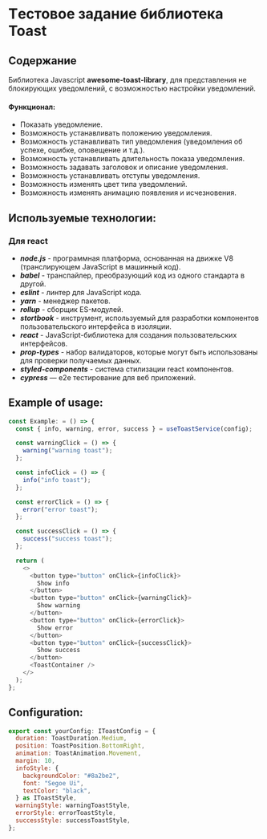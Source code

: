 # Tестовое задание библиотека Toast

## Содержание

Библиотека Javascript **awesome-toast-library**, для представления не блокирующих уведомлений, с возможностью настройки уведомлений.

#### Функционал:

- Показать уведомление.
- Возможность устанавливать положению уведомления.
- Возможность устанавливать тип уведомления (уведомления об успехе, ошибке, оповещение и т.д.).
- Возможность устанавливать длительность показа уведомления.
- Возможность задавать заголовок и описание уведомления.
- Возможность устанавливать отступы уведомления.
- Возможность изменять цвет типа уведомлений.
- Возможность изменять анимацию появления и исчезновения.

## Используемые технологии:

### Для react
- ***node.js*** - программная платформа, основанная на движке V8 (транслирующем JavaScript в машинный код).
- ***babel*** - транспайлер, преобразующий код из одного стандарта в другой.
- ***eslint*** - линтер для JavaScript кода.
- ***yarn*** - менеджер пакетов.
- ***rollup*** - сборщик ES-модулей.
- ***stortbook*** - инструмент, используемый для разработки компонентов пользовательского интерфейса в изоляции.
- ***react*** - JavaScript-библиотека для создания пользовательских интерфейсов.
- ***prop-types*** - набор валидаторов, которые могут быть использованы для проверки получаемых данных.
- ***styled-components*** - система стилизации react компонентов.
- ***cypress*** — e2e тестирование для веб приложений.

## Example of usage:

```javascript
const Example: = () => {
  const { info, warning, error, success } = useToastService(config);

  const warningClick = () => {
    warning("warning toast");
  };

  const infoClick = () => {
    info("info toast");
  };

  const errorClick = () => {
    error("error toast");
  };

  const successClick = () => {
    success("success toast");
  };

  return (
    <>
      <button type="button" onClick={infoClick}>
        Show info
      </button>
      <button type="button" onClick={warningClick}>
        Show warning
      </button>
      <button type="button" onClick={errorClick}>
        Show error
      </button>
      <button type="button" onClick={successClick}>
        Show success
      </button>
      <ToastContainer />
    </>
  );
};
```

## Configuration:

```javascript
export const yourConfig: IToastConfig = {
  duration: ToastDuration.Medium,
  position: ToastPosition.BottomRight,
  animation: ToastAnimation.Movement,
  margin: 10,
  infoStyle: {
    backgroundColor: "#8a2be2",
    font: "Segoe Ui",
    textColor: "black",
  } as IToastStyle,
  warningStyle: warningToastStyle,
  errorStyle: errorToastStyle,
  successStyle: successToastStyle,
};
```
